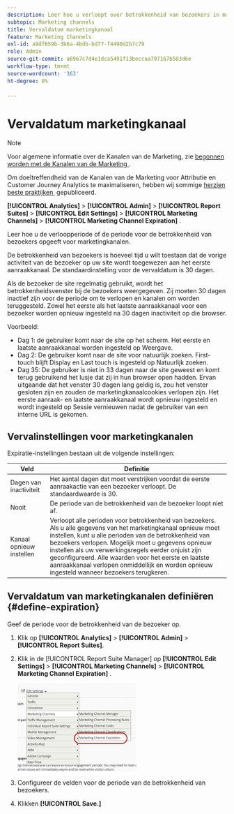 ```yaml
---
description: Leer hoe u verloopt over betrokkenheid van bezoekers in marketingkanalen.
subtopic: Marketing channels
title: Vervaldatum marketingkanaal
feature: Marketing Channels
exl-id: a9df659b-3b6a-4bdb-bd77-f4490d2b7c79
role: Admin
source-git-commit: a6967c7d4e1dca5491f13beccaa797167b503d6e
workflow-type: tm+mt
source-wordcount: '363'
ht-degree: 0%

---
```


# Vervaldatum marketingkanaal

>[!NOTE]
>
> Voor algemene informatie over de Kanalen van de Marketing, zie [&#x200B; begonnen worden met de Kanalen van de Marketing &#x200B;](/help/components/c-marketing-channels/c-getting-started-mchannel.md).
>
> Om doeltreffendheid van de Kanalen van de Marketing voor Attributie en Customer Journey Analytics te maximaliseren, hebben wij sommige [&#x200B; herzien beste praktijken &#x200B;](/help/components/c-marketing-channels/mchannel-best-practices.md) gepubliceerd.

**[!UICONTROL Analytics]** > **[!UICONTROL Admin]** > **[!UICONTROL Report Suites]** > **[!UICONTROL Edit Settings]** > **[!UICONTROL Marketing Channels]** > **[!UICONTROL Marketing Channel Expiration]** .

Leer hoe u de verloopperiode of de periode voor de betrokkenheid van bezoekers opgeeft voor marketingkanalen.

De betrokkenheid van bezoekers is hoeveel tijd u wilt toestaan dat de vorige activiteit van de bezoeker op uw site wordt toegewezen aan het eerste aanraakkanaal. De standaardinstelling voor de vervaldatum is 30 dagen.

Als de bezoeker de site regelmatig gebruikt, wordt het betrokkenheidsvenster bij de bezoekers weergegeven. Zij moeten 30 dagen inactief zijn voor de periode om te verlopen en kanalen om worden teruggesteld. Zowel het eerste als het laatste aanraakkanaal voor een bezoeker worden opnieuw ingesteld na 30 dagen inactiviteit op die browser.

Voorbeeld:

* Dag 1: de gebruiker komt naar de site op het scherm. Het eerste en laatste aanraakkanaal worden ingesteld op Weergave.
* Dag 2: De gebruiker komt naar de site voor natuurlijk zoeken. First-touch blijft Display en Last touch is ingesteld op Natuurlijk zoeken.
* Dag 35: De gebruiker is niet in 33 dagen naar de site geweest en komt terug gebruikend het lusje dat zij in hun browser open hadden. Ervan uitgaande dat het venster 30 dagen lang geldig is, zou het venster gesloten zijn en zouden de marketingkanaalcookies verlopen zijn. Het eerste aanraak- en laatste aanraakkanaal wordt opnieuw ingesteld en wordt ingesteld op Sessie vernieuwen nadat de gebruiker van een interne URL is gekomen.

## Vervalinstellingen voor marketingkanalen

Expiratie-instellingen bestaan uit de volgende instellingen:

| Veld | Definitie |
|--- |--- |
| Dagen van inactiviteit | Het aantal dagen dat moet verstrijken voordat de eerste aanraakactie van een bezoeker verloopt. De standaardwaarde is 30. |
| Nooit | De periode van de betrokkenheid van de bezoeker loopt niet af. |
| Kanaal opnieuw instellen | Verloopt alle perioden voor betrokkenheid van bezoekers.  Als u alle gegevens van het marketingkanaal opnieuw moet instellen, kunt u alle perioden van de betrokkenheid van bezoekers verlopen. Mogelijk moet u gegevens opnieuw instellen als uw verwerkingsregels eerder onjuist zijn geconfigureerd. Alle waarden voor het eerste en laatste aanraakkanaal verlopen onmiddellijk en worden opnieuw ingesteld wanneer bezoekers terugkeren. |

## Vervaldatum van marketingkanalen definiëren {#define-expiration}

Geef de periode voor de betrokkenheid van de bezoeker op.

1. Klik op **[!UICONTROL Analytics]** > **[!UICONTROL Admin]** > **[!UICONTROL Report Suites]**.
2. Klik in de [!UICONTROL Report Suite Manager] op **[!UICONTROL Edit Settings]** > **[!UICONTROL Marketing Channels]** > **[!UICONTROL Marketing Channel Expiration]** .

   ![](assets/mchannel_expiration.png)

3. Configureer de velden voor de periode van de betrokkenheid van bezoekers.
4. Klikken **[!UICONTROL Save.]**
